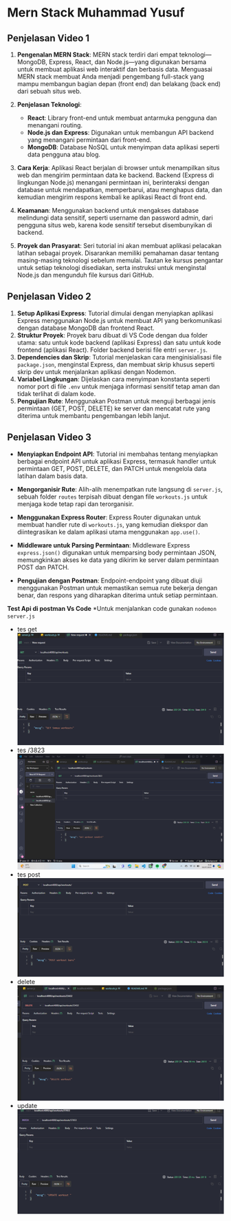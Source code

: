 # Mern Stack Muhammad Yusuf
## Penjelasan Video 1
1. **Pengenalan MERN Stack**: MERN stack terdiri dari empat teknologi—MongoDB, Express, React, dan Node.js—yang digunakan bersama untuk membuat aplikasi web interaktif dan berbasis data. Menguasai MERN stack membuat Anda menjadi pengembang full-stack yang mampu membangun bagian depan (front end) dan belakang (back end) dari sebuah situs web.

2. **Penjelasan Teknologi**:
   - **React**: Library front-end untuk membuat antarmuka pengguna dan menangani routing.
   - **Node.js dan Express**: Digunakan untuk membangun API backend yang menangani permintaan dari front-end.
   - **MongoDB**: Database NoSQL untuk menyimpan data aplikasi seperti data pengguna atau blog.

3. **Cara Kerja**: Aplikasi React berjalan di browser untuk menampilkan situs web dan mengirim permintaan data ke backend. Backend (Express di lingkungan Node.js) menangani permintaan ini, berinteraksi dengan database untuk mendapatkan, memperbarui, atau menghapus data, dan kemudian mengirim respons kembali ke aplikasi React di front end.

4. **Keamanan**: Menggunakan backend untuk mengakses database melindungi data sensitif, seperti username dan password admin, dari pengguna situs web, karena kode sensitif tersebut disembunyikan di backend.

5. **Proyek dan Prasyarat**: Seri tutorial ini akan membuat aplikasi pelacakan latihan sebagai proyek. Disarankan memiliki pemahaman dasar tentang masing-masing teknologi sebelum memulai. Tautan ke kursus pengantar untuk setiap teknologi disediakan, serta instruksi untuk menginstal Node.js dan mengunduh file kursus dari GitHub.

## Penjelasan Video 2
1. **Setup Aplikasi Express**: Tutorial dimulai dengan menyiapkan aplikasi Express menggunakan Node.js untuk membuat API yang berkomunikasi dengan database MongoDB dan frontend React.
2. **Struktur Proyek**: Proyek baru dibuat di VS Code dengan dua folder utama: satu untuk kode backend (aplikasi Express) dan satu untuk kode frontend (aplikasi React). Folder backend berisi file entri `server.js`.
3. **Dependencies dan Skrip**: Tutorial menjelaskan cara menginisialisasi file `package.json`, menginstal Express, dan membuat skrip khusus seperti skrip dev untuk menjalankan aplikasi dengan Nodemon.
4. **Variabel Lingkungan**: Dijelaskan cara menyimpan konstanta seperti nomor port di file `.env` untuk menjaga informasi sensitif tetap aman dan tidak terlihat di dalam kode.
5. **Pengujian Rute**: Menggunakan Postman untuk menguji berbagai jenis permintaan (GET, POST, DELETE) ke server dan mencatat rute yang diterima untuk membantu pengembangan lebih lanjut.

## Penjelasan Video 3
- **Menyiapkan Endpoint API**: Tutorial ini membahas tentang menyiapkan berbagai endpoint API untuk aplikasi Express, termasuk handler untuk permintaan GET, POST, DELETE, dan PATCH untuk mengelola data latihan dalam basis data.

- **Mengorganisir Rute**: Alih-alih menempatkan rute langsung di `server.js`, sebuah folder `routes` terpisah dibuat dengan file `workouts.js` untuk menjaga kode tetap rapi dan terorganisir.

- **Menggunakan Express Router**: Express Router digunakan untuk membuat handler rute di `workouts.js`, yang kemudian diekspor dan diintegrasikan ke dalam aplikasi utama menggunakan `app.use()`.

- **Middleware untuk Parsing Permintaan**: Middleware Express `express.json()` digunakan untuk memparsing body permintaan JSON, memungkinkan akses ke data yang dikirim ke server dalam permintaan POST dan PATCH.

- **Pengujian dengan Postman**: Endpoint-endpoint yang dibuat diuji menggunakan Postman untuk memastikan semua rute bekerja dengan benar, dan respons yang diharapkan diterima untuk setiap permintaan.

**Test Api di postman Vs Code**
*Untuk menjalankan code gunakan ``nodemon server.js``
- tes get 
![test api](image.png)
- tes /3823
![3823](image-1.png)
- tes post 
![post](image-2.png)
- delete
![delete](image-3.png)
- update
![update](image-4.png)
